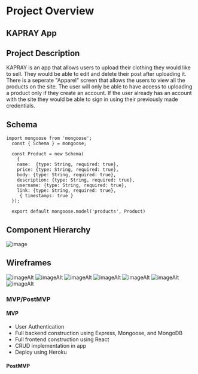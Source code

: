 # Project Overview


## KAPRAY App



## Project Description
KAPRAY is an app that allows users to upload their clothing they would like to sell. They would be able to edit and delete their post after uploading it. There is a seperate "Apparel" screen that allows the users to view all the products on the site. The user will only be able to have access to uploading a product only if they create an account. If the user already has an account with the site they would be able to sign in using their previously made credentials.

## Schema
```
import mongoose from 'mongoose';
  const { Schema } = mongoose;

  const Product = new Schema(
    {
    name:  {type: String, required: true}, 
    price: {type: String, required: true},
    body: {type: String, required: true},
    description: {type: String, required: true},
    username: {type: String, required: true},
    link: {type: String, required: true},
     { timestamps: true }
  });

  export default mongoose.model('products', Product)
  ```


## Component Hierarchy
![image](https://user-images.githubusercontent.com/82814499/119856967-24d83400-bee1-11eb-9a63-c7b66cbcf1ac.png)

## Wireframes
![imageAlt](https://i.imgur.com/fOYfGzE.png)
![imageAlt](https://i.imgur.com/WaT7hDt.png)
![imageAlt](https://i.imgur.com/5Chgrzd.png)
![imageAlt](https://i.imgur.com/ACqISCq.png)
![imageAlt](https://i.imgur.com/Q8nhr62.png)
![imageAlt](https://i.imgur.com/Sd6kp4x.png)
![imageAlt](https://i.imgur.com/x731XDN.png)


### MVP/PostMVP


#### MVP 
- User Authentication
- Full backend construction using Express, Mongoose, and MongoDB
- Full frontend construction using React
- CRUD implementation in app
- Deploy using Heroku

#### PostMVP  

